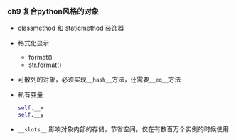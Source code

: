 ### ch9 复合python风格的对象

- classmethod 和 staticmethod 装饰器

- 格式化显示

  - format()
  - str.format()

- 可散列的对象，必须实现`__hash__`方法，还需要`__eq__`方法

- 私有变量

  ```python
  self.__x
  self.__y
  ```

- `__slots__` 影响对象内部的存储，节省空间，仅在有数百万个实例的时候使用